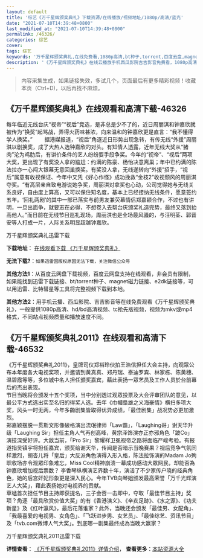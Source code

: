 ```yaml
---
layout: default
title: '综艺《万千星辉颁奖典礼》下载资源/在线播放/视频地址/1080p/高清/蓝光'
date: "2021-07-10T14:39:48+0800"
last_modified_at: "2021-07-10T14:39:48+0800"
permalink: /46326/
categories: 综艺
cover:
tags: 综艺
keywords: '万千星辉颁奖典礼,在线免费看,1080p高清,bt种子,torrent,百度云盘,magnet,磁力链,迅雷下载资源'
description: '《万千星辉颁奖典礼》在线云播放手机西瓜影院吉吉影音免费看，1080p高清bd/hd未删减完整版和tc抢先枪版，mkv/mp4格式，附带bt/torrent种子、magnet/磁力链、百度云盘、网盘资源迅雷下载链接'
---
```


>内容采集生成，如果链接失效，多试几个，页面最后有更多精彩视频！收藏本页（Ctrl+D)，以后再找不麻烦。


## 《万千星辉颁奖典礼》在线观看和高清下载-46326

每年临近无线台庆“视帝”“视后”竞选，是非总是少不了的，近日周丽淇和钟嘉欣就被传为“换奖”起骂战，弄得火药味甚浓，向来温和的钟嘉欣更是直言：&ldquo;我不懂得学人换奖。&rdquo; 　　据港媒报道，“视后”角逐近日形势出现急转，有传无线&ldquo;外援”周丽淇以剧换奖，成了大热人选钟嘉欣的对头。有知情人透露，近年无线大奖从“猪肉”沦为鸡肋后，有讲价条件的艺人纷纷耍手段争奖。今年的“视帝”、&ldquo;视后”两项大奖，更出现了有奖没人拿的尴尬：约满的陈豪、杨怡决意离巢；年中已约满的陈法拉亦一心闯大银幕无意回巢换奖。有奖没人拿，无线遂转向“外援”招手，&ldquo;视后”属意有收视保证、今年中又凭《好心作怪》成功挽救&ldquo;金枝2”收视颓风的周丽淇夺奖。&ldquo;有高层亲自致电游说她争奖，周丽淇对拿奖也心动，公司觉得她与无线关系良好，自由度上算高，又可以保住知名度，基本上已经接纳无线条件，愿意签约五年。&lsquo;回礼两剧’的其中一部已落实与前男友兼荧幕情侣郑嘉颖合作，不过也有讲明，一旦出面争，就要志在必得，不想卷入去帮台庆颁奖礼造完势，最终又落到抬高他人。&rdquo;而日前在无线节目巡礼现场，周丽淇也是全场最风骚的，与汪明荃、郭晋安等人打成一片，人际关系明显超越钟嘉欣。</p>


万千星辉颁奖典礼迅雷下载

**下载地址**： [在线观看下载 《万千星辉颁奖典礼》](https://www.993dy.com//vod-detail-id-3520.html) 


**无法下载?**：`如果迅雷因版权原因无法下载，关注微信公众号 `

**其他方法1**：从百度云网盘下载视频，百度云网盘支持在线观看，非会员有限制，如果能找到迅雷下载链接、bt/torrent种子、magnet磁力链接、e2dk链接等，可以用迅雷、比特彗星等工具将完整视频下载到本地。

**其他方法2**：用手机云播、西瓜影院、吉吉影音等在线免费观看《万千星辉颁奖典礼》，一般提供1080p高清、hd/bd高清视频、tc抢先版视频，视频为mkv或mp4格式，不同站点视频质量和播放速度不同。


## 《万千星辉颁奖典礼2011》在线观看和高清下载-46532

《万千星辉颁奖典礼2011》，皇牌司仪郑裕玲伙拍王浩信担任大会主持，向观眾公布本年度各大电视奖项，并邀请到黄真真、郑丹瑞、泰迪罗宾、林家栋、陈黄穗、温碧霞等等，多位城中名人担任颁奖嘉宾，藉此表扬一眾艺员及工作人员於台前幕后的杰出表现。<br />节目当晚将会颁发十五个奖项，当中分别透过观眾投票及大会评审团队的意见，以最公平方式选出实至名归的得奖人选。去年《巾幗梟雄之义海豪情》横扫多项大奖，风头一时无两，今年多齣剧集皆取得优异成绩，「最佳剧集」战况势必更加激烈。<br />郑嘉颖摆脱一贯斯文形像破格演出流氓律师「Law霸」，「Laughing哥」谢天华升级「Laughing Sir」担任主角人气再创高峰，黄宗泽饰演亦正亦邪角色「跛Co」演技深受好评。大敌当前，「Pro Sir」黎耀祥卫冕视帝之路将面临严峻考验。有报道指吴镇宇将担任嘉宾，颁奖给谢天华，传闻是否暗示当晚赛果？视后竞争气氛同样激烈，胡杏儿将「皇后」大反派角色演得入形入格，陈法拉饰演的Madam Jo殉职收场亦令观眾印象难忘，Miss Cool精神崩溃一幕成功感动大眾网民，却能否為钟嘉欣增加视后票数？ 李香琴纵横演艺界数十年，演活了不少家传户晓的经典角色，她的后宫奸妃形象更是深入民心。今年TVB向琴姐颁发最高荣誉「万千光辉演艺人大奖」，藉此表扬她对电视界的贡献。<br />草蜢首次担任节目主持即获提名，三子会否一击即中，夺取「最佳节目主持」奖项？角逐「最具欣赏价值大奖」的有《香港演义》、《辛亥足跡》、《水之源》、《功夫新星》及《红叶瀛风》，最后花落谁家？此外，当晚还会颁发「最佳男、女配角」、「我最喜爱的电视男、女角色」、「飞跃进步男、女艺员」、「最佳综艺、资讯节目」及「tvb.com微博人气大奖」。到底哪一剧集最终成為当晚大赢家？


万千星辉颁奖典礼2011迅雷下载

**详情查看**： [《万千星辉颁奖典礼2011》详情介绍](/movie/46532/)， **查看更多**：[本站资源大全](/movie/t/all/)

